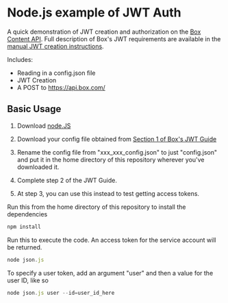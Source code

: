 Node.js example of JWT Auth
===================

A quick demonstration of JWT creation and authorization on the [Box Content API](https://developers.box.com/docs/).
Full description of Box's JWT requirements are available in the [manual JWT creation instructions](https://developer.box.com/v2.0/docs/construct-jwt-claim-manually).

Includes:

- Reading in a config.json file
- JWT Creation
- A POST to https://api.box.com/

Basic Usage
-----------

1. Download [node.JS](nodejs.org)

1. Download your config file obtained from [Section 1 of Box's JWT Guide](https://developer.box.com/v2.0/docs/authentication-with-jwt#section-1-generate-an-rsa-keypair-in-the-developer-console) 
  1. Rename the config file from "xxx_xxx_config.json" to just "config.json" and put it in the home directory of this repository wherever you've downloaded it.

1. Complete step 2 of the JWT Guide. 

1. At step 3, you can use this instead to test getting access tokens.

Run this from the home directory of this repository to install the dependencies
```js
npm install
```
Run this to execute the code. An access token for the service account will be returned.
```js
node json.js
```
To specify a user token, add an argument "user" and then a value for the user ID, like so
```js
node json.js user --id=user_id_here
```

